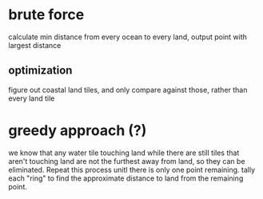 # brute force

calculate min distance from every ocean to every land, output point with largest distance

## optimization

figure out coastal land tiles, and only compare against those, rather than every land tile

# greedy approach (?)

we know that any water tile touching land while there are still tiles that aren't touching
land are not the furthest away from land, so they can be eliminated. Repeat this process
unitl there is only one point remaining. tally each "ring" to find the approximate distance
to land from the remaining point.
